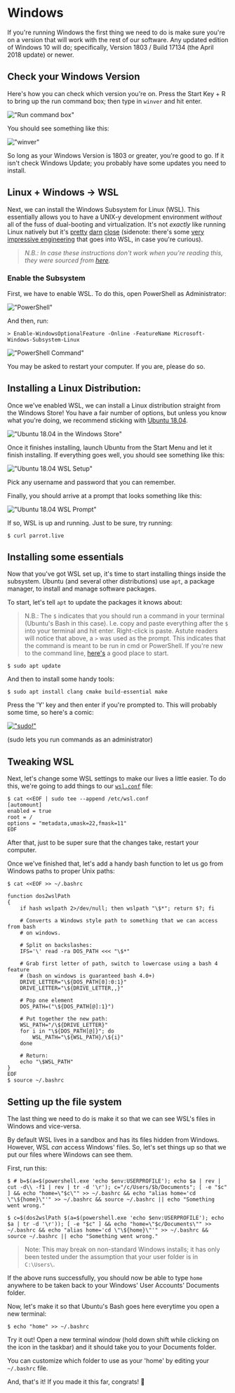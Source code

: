 # Windows

If you're running Windows the first thing we need to do is make sure you're on a version that will work with the rest of our software. Any updated edition of Windows 10 will do; specifically, Version 1803 / Build 17134 (the April 2018 update) or newer.

## Check your Windows Version
Here's how you can check which version you're on. Press the Start Key + R to bring up the run command box; then type in `winver` and hit enter.

!["Run command box"](../img/win-run.png)

You should see something like this:

!["winver"](../img/win-winver.png)

So long as your Windows Version is 1803 or greater, you're good to go. If it isn't check Windows Update; you probably have some updates you need to install.

## Linux + Windows -> WSL

Next, we can install the Windows Subsystem for Linux (WSL). This essentially allows you to have a UNIX-y development environment _without_ all of the fuss of dual-booting and virtualization. It's not _exactly_ like running Linux natively but it's [pretty](https://blogs.msdn.microsoft.com/commandline/2017/05/10/bashwsl-insiders-build-now-supports-usbserial-comms-and-mounting-removable-storage-network-shares/) [darn](https://docs.microsoft.com/en-us/windows/wsl/faq) [close](https://www.phoronix.com/scan.php?page=article&item=wsl-february-2018&num=6) (sidenote: there's some [very impressive engineering](https://blogs.msdn.microsoft.com/wsl/2016/05/23/pico-process-overview/) that goes into WSL, in case you're curious).

> _N.B.: In case these instructions don't work when you're reading this, they were sourced from [here](https://docs.microsoft.com/en-us/windows/wsl/install-win10)._

### Enable the Subsystem

First, we have to enable WSL. To do this, open PowerShell as Administrator:

!["PowerShell"](../img/win-powershell.png)

And then, run:

```shell
> Enable-WindowsOptionalFeature -Online -FeatureName Microsoft-Windows-Subsystem-Linux
```

!["PowerShell Command"](../img/win-powershell-cmd.png)

You may be asked to restart your computer. If you are, please do so.

## Installing a Linux Distribution:

Once we've enabled WSL, we can install a Linux distribution straight from the Windows Store! You have a fair number of options, but unless you know what you're doing, we recommend sticking with [Ubuntu 18.04](https://www.microsoft.com/store/productId/9N9TNGVNDL3Q).

!["Ubuntu 18.04 in the Windows Store"](../img/win-windows-store.png)

Once it finishes installing, launch Ubuntu from the Start Menu and let it finish installing. If everything goes well, you should see something like this:

!["Ubuntu 18.04 WSL Setup"](../img/win-wsl-setup.png)

Pick any username and password that you can remember.

Finally, you should arrive at a prompt that looks something like this:

!["Ubuntu 18.04 WSL Prompt"](../img/win-wsl-prompt.png)

If so, WSL is up and running. Just to be sure, try running:

```shell
$ curl parrot.live
```

## Installing some essentials

Now that you've got WSL set up, it's time to start installing things inside the subsystem. Ubuntu (and several other distributions) use `apt`, a package manager, to install and manage software packages.

To start, let's tell `apt` to update the packages it knows about:

> N.B.: The `$` indicates that you should run a command in your terminal (Ubuntu's Bash in this case). I.e. copy and paste everything after the `$` into your terminal and hit enter. Right-click is paste. Astute readers will notice that above, a `>` was used as the prompt. This indicates that the command is meant to be run in cmd or PowerShell. If you're new to the command line, [here's](https://lifehacker.com/5633909/who-needs-a-mouse-learn-to-use-the-command-line-for-almost-anything) a good place to start.

```shell
$ sudo apt update
```

And then to install some handy tools:

```shell
$ sudo apt install clang cmake build-essential make
```

Press the 'Y' key and then enter if you're prompted to. This will probably some time, so here's a comic:

[!["sudo!"](https://imgs.xkcd.com/comics/sandwich.png "xkcd 149")](https://xkcd.com/149/)

(sudo lets you run commands as an administrator)

## Tweaking WSL

Next, let's change some WSL settings to make our lives a little easier. To do this, we're going to add things to our [`wsl.conf`](https://blogs.msdn.microsoft.com/commandline/2018/02/07/automatically-configuring-wsl/) file:

```shell
$ cat <<EOF | sudo tee --append /etc/wsl.conf
[automount]
enabled = true
root = /
options = "metadata,umask=22,fmask=11"
EOF
```

After that, just to be super sure that the changes take, restart your computer.

Once we've finished that, let's add a handy bash function to let us go from Windows paths to proper Unix paths:

```shell
$ cat <<EOF >> ~/.bashrc

function dos2wslPath
{
    if hash wslpath 2>/dev/null; then wslpath "\$*"; return $?; fi

    # Converts a Windows style path to something that we can access from bash
    # on windows.

    # Split on backslashes:
    IFS='\' read -ra DOS_PATH <<< "\$*"

    # Grab first letter of path, switch to lowercase using a bash 4 feature
    # (bash on windows is guaranteed bash 4.0+)
    DRIVE_LETTER="\${DOS_PATH[0]:0:1}"
    DRIVE_LETTER="\${DRIVE_LETTER,,}"

    # Pop one element
    DOS_PATH=("\${DOS_PATH[@]:1}")

    # Put together the new path:
    WSL_PATH="/\${DRIVE_LETTER}"
    for i in "\${DOS_PATH[@]}"; do
        WSL_PATH="\${WSL_PATH}/\${i}"
    done

    # Return:
    echo "\$WSL_PATH"
}
EOF
$ source ~/.bashrc
```

## Setting up the file system

The last thing we need to do is make it so that we can see WSL's files in Windows and vice-versa.

By default WSL lives in a sandbox and has its files hidden from Windows. However, WSL *can* access Windows' files. So, let's set things up so that we put our files where Windows can see them.

First, run this:

```shell
$ # b=$(a=$(powershell.exe 'echo $env:USERPROFILE'); echo $a | rev | cut -d\\ -f1 | rev | tr -d '\r'); c="/c/Users/$b/Documents"; [ -e "$c" ] && echo "home=\"$c\"" >> ~/.bashrc && echo "alias home='cd \"\${home}\"'" >> ~/.bashrc && source ~/.bashrc || echo "Something went wrong."

$ c=$(dos2wslPath $(a=$(powershell.exe 'echo $env:USERPROFILE'); echo $a | tr -d '\r')); [ -e "$c" ] && echo "home=\"$c/Documents\"" >> ~/.bashrc && echo "alias home='cd \"\${home}\"'" >> ~/.bashrc && source ~/.bashrc || echo "Something went wrong."

```

> Note: This may break on non-standard Windows installs; it has only been tested under the assumption that your user folder is in `C:\Users\`.

If the above runs successfully, you should now be able to type `home` anywhere to be taken back to your Windows' User Accounts' Documents folder.

Now, let's make it so that Ubuntu's Bash goes here everytime you open a new terminal:

```shell
$ echo "home" >> ~/.bashrc
```

Try it out! Open a new terminal window (hold down shift while clicking on the icon in the taskbar) and it should take you to your Documents folder.

You can customize which folder to use as your 'home' by editing your `~/.bashrc` file.

And, that's it! If you made it this far, congrats! 🎉

